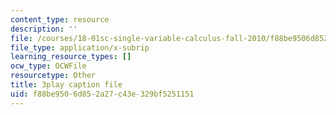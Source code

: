 ```yaml
---
content_type: resource
description: ''
file: /courses/18-01sc-single-variable-calculus-fall-2010/f88be9506d852a27c43e329bf5251151_CXKoCMVqM9s.srt
file_type: application/x-subrip
learning_resource_types: []
ocw_type: OCWFile
resourcetype: Other
title: 3play caption file
uid: f88be950-6d85-2a27-c43e-329bf5251151
---
```

